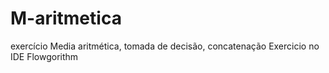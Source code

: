 # M-aritmetica
exercício Media aritmética, tomada de decisão, concatenação
Exercicio no IDE  Flowgorithm
